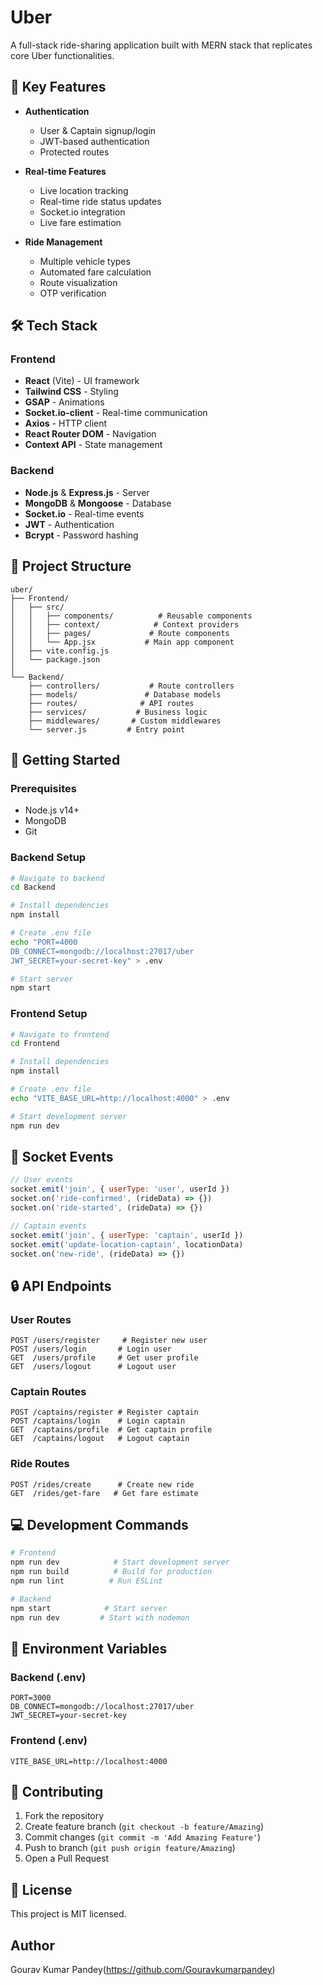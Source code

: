 # Uber

A full-stack ride-sharing application built with MERN stack that replicates core Uber functionalities.

## 🌟 Key Features

- **Authentication**
  - User & Captain signup/login
  - JWT-based authentication
  - Protected routes

- **Real-time Features**
  - Live location tracking
  - Real-time ride status updates
  - Socket.io integration
  - Live fare estimation

- **Ride Management**
  - Multiple vehicle types
  - Automated fare calculation
  - Route visualization
  - OTP verification

## 🛠️ Tech Stack

### Frontend
- **React** (Vite) - UI framework
- **Tailwind CSS** - Styling
- **GSAP** - Animations
- **Socket.io-client** - Real-time communication
- **Axios** - HTTP client
- **React Router DOM** - Navigation
- **Context API** - State management

### Backend
- **Node.js** & **Express.js** - Server
- **MongoDB** & **Mongoose** - Database
- **Socket.io** - Real-time events
- **JWT** - Authentication
- **Bcrypt** - Password hashing

## 📁 Project Structure
```
uber/
├── Frontend/
│   ├── src/
│   │   ├── components/          # Reusable components
│   │   ├── context/            # Context providers
│   │   ├── pages/             # Route components
│   │   └── App.jsx           # Main app component
│   ├── vite.config.js
│   └── package.json
│
└── Backend/
    ├── controllers/           # Route controllers
    ├── models/               # Database models
    ├── routes/              # API routes
    ├── services/           # Business logic
    ├── middlewares/       # Custom middlewares
    └── server.js         # Entry point
```

## 🚀 Getting Started

### Prerequisites
- Node.js v14+
- MongoDB
- Git

### Backend Setup
```bash
# Navigate to backend
cd Backend

# Install dependencies
npm install

# Create .env file
echo "PORT=4000
DB_CONNECT=mongodb://localhost:27017/uber
JWT_SECRET=your-secret-key" > .env

# Start server
npm start
```

### Frontend Setup
```bash
# Navigate to frontend
cd Frontend

# Install dependencies
npm install

# Create .env file
echo "VITE_BASE_URL=http://localhost:4000" > .env

# Start development server
npm run dev
```

## 🔌 Socket Events

```javascript
// User events
socket.emit('join', { userType: 'user', userId })
socket.on('ride-confirmed', (rideData) => {})
socket.on('ride-started', (rideData) => {})

// Captain events
socket.emit('join', { userType: 'captain', userId })
socket.emit('update-location-captain', locationData)
socket.on('new-ride', (rideData) => {})
```

## 🔒 API Endpoints

### User Routes
```
POST /users/register     # Register new user
POST /users/login       # Login user
GET  /users/profile     # Get user profile
GET  /users/logout      # Logout user
```

### Captain Routes
```
POST /captains/register # Register captain
POST /captains/login    # Login captain
GET  /captains/profile  # Get captain profile
GET  /captains/logout   # Logout captain
```

### Ride Routes
```
POST /rides/create      # Create new ride
GET  /rides/get-fare   # Get fare estimate
```

## 💻 Development Commands

```bash
# Frontend
npm run dev            # Start development server
npm run build          # Build for production
npm run lint          # Run ESLint

# Backend
npm start            # Start server
npm run dev         # Start with nodemon
```

## 🔐 Environment Variables

### Backend (.env)
```
PORT=3000
DB_CONNECT=mongodb://localhost:27017/uber
JWT_SECRET=your-secret-key
```

### Frontend (.env)
```
VITE_BASE_URL=http://localhost:4000
```

## 🤝 Contributing

1. Fork the repository
2. Create feature branch (`git checkout -b feature/Amazing`)
3. Commit changes (`git commit -m 'Add Amazing Feature'`)
4. Push to branch (`git push origin feature/Amazing`)
5. Open a Pull Request

## 📝 License

This project is MIT licensed.

##  Author

 Gourav Kumar Pandey(https://github.com/Gouravkumarpandey)

